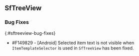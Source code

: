 ## SfTreeView

### Bug Fixes
{:#sftreeview-bug-fixes}

* \#F149829 - [Android] Selected item text is not visible when `ItemTemplateSelector` is used in `SfTreeView` has been fixed.